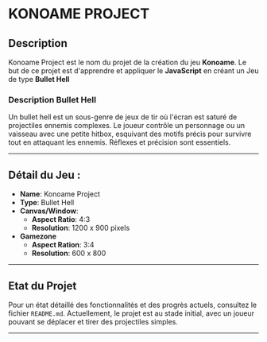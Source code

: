 # KONOAME PROJECT 

## Description 
Konoame Project est le nom du projet de la création du jeu **Konoame**. Le but de ce projet est d'apprendre et appliquer le **JavaScript** en créant un Jeu de type **Bullet Hell**

### Description Bullet Hell
Un bullet hell est un sous-genre de jeux de tir où l'écran est saturé de projectiles ennemis complexes. Le joueur contrôle un personnage ou un vaisseau avec une petite hitbox, esquivant des motifs précis pour survivre tout en attaquant les ennemis. Réflexes et précision sont essentiels.

---

## Détail du Jeu :
- **Name**: Konoame Project
- **Type**: Bullet Hell
- **Canvas/Window**:
  - **Aspect Ratio**: 4:3
  - **Resolution**: 1200 x 900 pixels
- **Gamezone**
  - **Aspect Ration**: 3:4
  - **Resolution**: 600 x 800


---

## Etat du Projet
Pour un état détaillé des fonctionnalités et des progrès actuels, consultez le fichier `README.md`.
Actuellement, le projet est au stade initial, avec un joueur pouvant se déplacer et tirer des projectiles simples.

---







